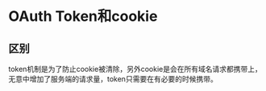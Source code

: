 # OAuth Token和cookie

## 区别

token机制是为了防止cookie被清除，另外cookie是会在所有域名请求都携带上，无意中增加了服务端的请求量，token只需要在有必要的时候携带。